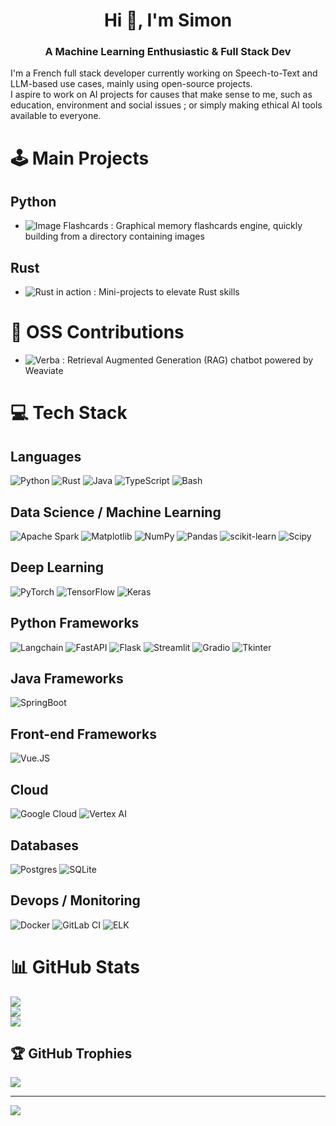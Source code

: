 <h1 align="center">Hi 👋, I'm Simon</h1>
<h3 align="center">A Machine Learning Enthusiastic & Full Stack Dev</h3>

I'm a French full stack developer currently working on Speech-to-Text and LLM-based use cases, mainly using open-source projects.  
I aspire to work on AI projects for causes that make sense to me, such as education, environment and social issues ; or simply making ethical AI tools available to everyone.

# 🕹️ Main Projects
## Python
- ![Image Flashcards](https://github.com/symdec/image_flashcards) : Graphical memory flashcards engine, quickly building from a directory containing images 

## Rust
- ![Rust in action](https://github.com/symdec/rust-in-action) : Mini-projects to elevate Rust skills 

# 🤗 OSS Contributions
- ![Verba](https://github.com/weaviate/verba) : Retrieval Augmented Generation (RAG) chatbot powered by Weaviate 

# 💻 Tech Stack
## Languages
![Python](https://img.shields.io/badge/python-3670A0?style=for-the-badge&logo=python&logoColor=ffdd54)
![Rust](https://img.shields.io/badge/rust-%23000000.svg?style=for-the-badge&logo=rust&logoColor=white)
![Java](https://img.shields.io/badge/java-%23ED8B00.svg?style=for-the-badge&logo=openjdk&logoColor=white)
![TypeScript](https://img.shields.io/badge/typescript-%23008080.svg?style=for-the-badge&logo=typescript&logoColor=white)
![Bash](https://img.shields.io/badge/-Bash-1f425f?style=for-the-badge&logoColor=white&logo=gnubash)

## Data Science / Machine Learning
![Apache Spark](https://img.shields.io/badge/Apache%20Spark-FDEE21?style=for-the-badge&logo=apachespark&logoColor=black)
![Matplotlib](https://img.shields.io/badge/Matplotlib-%23ffffff.svg?style=for-the-badge&logo=Matplotlib&logoColor=black)
![NumPy](https://img.shields.io/badge/numpy-%23013243.svg?style=for-the-badge&logo=numpy&logoColor=white)
![Pandas](https://img.shields.io/badge/pandas-%23150458.svg?style=for-the-badge&logo=pandas&logoColor=white)
![scikit-learn](https://img.shields.io/badge/scikit--learn-%23F7931E.svg?style=for-the-badge&logo=scikit-learn&logoColor=white)
![Scipy](https://img.shields.io/badge/SciPy-%230C55A5.svg?style=for-the-badge&logo=scipy&logoColor=%white)

## Deep Learning
![PyTorch](https://img.shields.io/badge/PyTorch-%23EE4C2C.svg?style=for-the-badge&logo=PyTorch&logoColor=white)
![TensorFlow](https://img.shields.io/badge/TensorFlow-%23FF6F00.svg?style=for-the-badge&logo=TensorFlow&logoColor=white)
![Keras](https://img.shields.io/badge/Keras-%23D00000.svg?style=for-the-badge&logo=Keras&logoColor=white)

## Python Frameworks
![Langchain](https://img.shields.io/badge/Langchain-1C3C3C?style=for-the-badge&logo=langchain)
![FastAPI](https://img.shields.io/badge/FastAPI-005571?style=for-the-badge&logo=fastapi)
![Flask](https://img.shields.io/badge/flask-%23000.svg?style=for-the-badge&logo=flask&logoColor=white)
![Streamlit](https://img.shields.io/badge/streamlit-FF4B4B.svg?style=for-the-badge&logo=streamlit&logoColor=white)
![Gradio](https://img.shields.io/badge/gradio-F7931E.svg?style=for-the-badge&logo=&logoColor=white)
![Tkinter](https://img.shields.io/badge/tkinter-FDEE21.svg?style=for-the-badge&logo=python&logoColor=white)

## Java Frameworks
![SpringBoot](https://img.shields.io/badge/SpringBoot-6DB33F?style=for-the-badge&logo=Spring&logoColor=white)

## Front-end Frameworks
![Vue.JS](https://img.shields.io/badge/Vue.js-35495E?style=for-the-badge&logo=vuedotjs&logoColor=4FC08D)

## Cloud
![Google Cloud](https://img.shields.io/badge/GoogleCloud-%234285F4.svg?style=for-the-badge&logo=google-cloud&logoColor=white)
![Vertex AI](https://img.shields.io/badge/Vertex%20AI-%23DD0031.svg?style=for-the-badge&logo=google-cloud&logoColor=white) 

## Databases
![Postgres](https://img.shields.io/badge/postgres-%23316192.svg?style=for-the-badge&logo=postgresql&logoColor=white)
![SQLite](https://img.shields.io/badge/sqlite-%2307405e.svg?style=for-the-badge&logo=sqlite&logoColor=white)

## Devops / Monitoring
![Docker](https://img.shields.io/badge/docker-%230db7ed.svg?style=for-the-badge&logo=docker&logoColor=white)
![GitLab CI](https://img.shields.io/badge/gitlab%20CI-%23181717.svg?style=for-the-badge&logo=gitlab&logoColor=white)
![ELK](https://img.shields.io/badge/ELK-E6007A?style=for-the-badge&logo=elasticstack&logoColor=white)

# 📊 GitHub Stats
![](https://github-readme-stats.vercel.app/api?username=symdec&theme=dark&hide_border=false&include_all_commits=false&count_private=false)<br/>
![](https://github-readme-streak-stats.herokuapp.com/?user=symdec&theme=dark&hide_border=false)<br/>
![](https://github-readme-stats.vercel.app/api/top-langs/?username=symdec&theme=dark&hide_border=false&include_all_commits=false&count_private=false&layout=compact)

## 🏆 GitHub Trophies
![](https://github-profile-trophy.vercel.app/?username=symdec&theme=radical&no-frame=false&no-bg=false&margin-w=4)

---
[![](https://visitcount.itsvg.in/api?id=symdec&icon=0&color=0)](https://visitcount.itsvg.in)

<!-- Proudly created with GPRM ( https://gprm.itsvg.in ) -->
